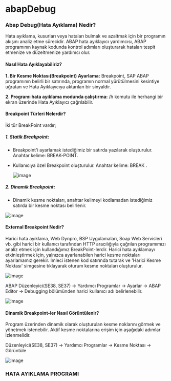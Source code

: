 # abapDebug

### Abap Debug(Hata Ayıklama) Nedir?

Hata ayıklama, kusurları veya hataları bulmak ve azaltmak için bir programın akışını analiz etme sürecidir. ABAP hata ayıklayıcı yardımcısı, ABAP programının kaynak kodunda kontrol adımları oluşturarak hataları tespit etmenize ve düzeltmenize yardımcı olur.

#### Nasıl Hata Ayıklayabiliriz?

**1. Bir Kesme Noktası(Breakpoint) Ayarlama:** Breakpoint, SAP ABAP programının belirli bir satırında, programın normal yürütülmesini kesintiye uğratan ve Hata Ayıklayıcıya aktarılan bir sinyaldir.

**2. Programı hata ayıklama modunda çalıştırma:** /h komutu ile herhangi bir ekran üzerinde Hata Ayıklayıcı çağrılabilir.


#### Breakpoint Türleri Nelerdir?

İki tür BreakPoint vardır;

##### 1. Statik Breakpoint:
- Breakpoint'i ayarlamak istediğimiz bir satırda yazılarak oluşturulur. Anahtar kelime: BREAK-POINT.
- Kullanıcıya özel Breakpoint oluşturulur. Anahtar kelime: BREAK <USERNAME>.

  ![image](https://user-images.githubusercontent.com/26427511/159174222-a8c950c0-eb2a-43ea-95c5-79a316bfebae.png)
  
##### 2. Dinamik Breakpoint:
- Dinamik kesme noktaları, anahtar kelimeyi kodlamadan istediğimiz satırda bir kesme noktası belirlenir. 
  
![image](https://user-images.githubusercontent.com/26427511/159176397-ee75727d-ce6e-43e9-b1d1-a6b87810777d.png)

#### External Breakpoint Nedir?

Harici hata ayıklama, Web Dynpro, BSP Uygulamaları, Soap Web Servisleri vb. gibi harici bir kullanıcı tarafından HTTP aracılığıyla çağrılan programımızı analiz etmek için kullandığımız BreakPoint-lerdir. Harici hata ayıklamayı etkinleştirmek için, yalnızca ayarlanabilen harici kesme noktaları ayarlamamız gerekir. İmleci istenen kod satırında tutarak ve 'Harici Kesme Noktası' simgesine tıklayarak oturum kesme noktaları oluşturulur.
  
![image](https://user-images.githubusercontent.com/26427511/159176653-0a139f8d-76db-4fc6-a7d9-73d801a1e5d8.png)

ABAP Düzenleyici(SE38, SE37) → Yardımcı Programlar → Ayarlar → ABAP Editor → Debugging bölümünden harici kullanıcı adı belirlenebilir.

![image](https://user-images.githubusercontent.com/26427511/159176942-f23c6dc9-eceb-4fa8-827c-10987497264b.png)

  
#### Dinamik Breakpoint-ler Nasıl Görüntülenir?

Program üzerinden dinamik olarak oluşturulan kesme noklarını görmek ve yönetmek istenebilir. Aktif kesme noktalarına erişim için aşağıdaki adımlar izlenmelidir.

Düzenleyici(SE38, SE37) → Yardımcı Programlar → Kesme Noktası → Görüntüle

![image](https://user-images.githubusercontent.com/26427511/159177491-8555ea73-1809-41e9-9b8f-8f1e4226f614.png)
  

 ### HATA AYIKLAMA PROGRAMI




  

  







